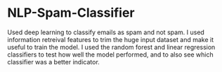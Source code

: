 # NLP-Spam-Classifier

Used deep learning to classify emails as spam and not spam.
I used information retreival features to trim the huge input dataset and make it useful to train the model.
I used the random forest and linear regression classifiers to test how well the model performed, and to also see which classifier was a better indicator.
